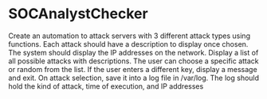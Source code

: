 # SOCAnalystChecker
Create an automation to attack servers with 3 different attack types using functions.
Each attack should have a description to display once chosen.
The system should display the IP addresses on the network.
Display a list of all possible attacks with descriptions.
The user can choose a specific attack or random from the list.
If the user enters a different key, display a message and exit.
On attack selection, save it into a log file in /var/log.
The log should hold the kind of attack, time of execution, and IP addresses



